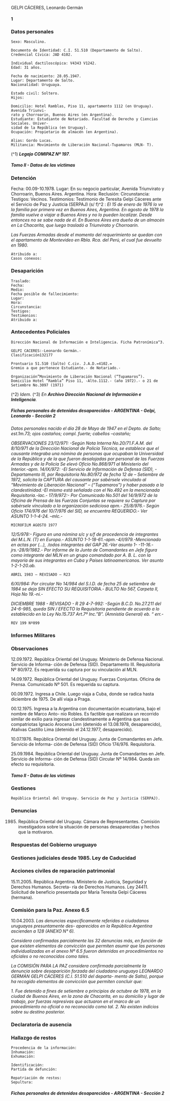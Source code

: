 GELPI CÁCERES, Leonardo Germán

#### 1

### Datos personales

```
Sexo: Masculino.
```
```
Documento de Identidad: C.I. 51.510 (Departamento de Salto).
Credencial Cívica: JAD 4102.
```
```
Individual dactiloscópica: V4343 V1242.
Edad: 31 años.
```
```
Fecha de nacimiento: 28.05.1947.
Lugar: Departamento de Salto.
Nacionalidad: Uruguaya.
```
```
Estado civil: Soltero.
Hijos:
```
```
Domicilio: Hotel Ramblas, Piso 11, apartamento 1112 (en Uruguay). Avenida Triunvi-
rato y Chorroarin, Buenos Aires (en Argentina).
Estudiante: Estudiante de Notariado. Facultad de Derecho y Ciencias Sociales. Univer-
sidad de la República (en Uruguay).
Ocupación: Propietario de almacén (en Argentina).
```
```
Alias: Gordo Lucas.
Militancia: Movimiento de Liberación Nacional-Tupamaros (MLN- T).
```
(^1) **_Legajo COMIPAZ Nº 197_**_._


##### Tomo II - Datos de las víctimas

### Detención

Fecha: 00.09-10.1978.
Lugar: En su negocio particular, Avenida Triunvirato y Chorroarin, Buenos Aires. Argentina.
Hora:
Reclusión:
Circunstancia:
Testigos: Vecinos.
Testimonios: Testimonio de Teresita Gelpi Cáceres ante el Servicio de Paz y Justicia (SERPAJ) (s/
f)^2 : _El 15 de enero de 1976 lo ve la familia por primera vez en Buenos Aires, Argentina. En agosto de
1978 la familia vuelve a viajar a Buenos Aires y no lo pueden localizar. Desde entonces no se sabe nada
de él. En Buenos Aires era dueño de un almacén en La Chacarita, que luego trasladó a Triunvirato y
Chorroarin._

_Las Fuerzas Armadas desde el momento del requerimiento se quedan con el apartamento de
Montevideo en Rbla. Rca. del Perú, el cual fue devuelto en 1980._

```
Atribuido a:
Casos conexos:
```
### Desaparición

```
Traslado:
Fecha:
Medio:
Fecha posible de fallecimiento:
Lugar:
Hora:
Circunstancia:
Testigos:
Testimonios:
Atribuido a:
```
### Antecedentes Policiales

```
Dirección Nacional de Información e Inteligencia. Ficha Patronímica^3.
```
```
GELPI CACERES:-Leonardo Germán.-
Clasificación132177
```
```
Prontuario 51.510 (Salto) C.civ. J.A.D.=4102.=
Gremio a que pertenece Estudiante.- de Notariado.-
```
```
Organización”Movimiento de Liberación Nacional (“Tupamaros”).
Domicilio Hotel “Rambla” Piso 11, -Alto.1112.- (año 1972).- o 21 de Setiembre No.3097 (1971)
```
(^2) _Idem._
(^3) _En_ **_Archivo Dirección Nacional de Información e Inteligencia_**_._


##### Fichas personales de detenidos desaparecidos - ARGENTINA - Gelpi, Leonardo - Sección 2

_Datos personales nacido el día 28 de Mayo de 1947 en el Depto. de Salto; est.1m.73; ojos castaños;
compl. fuerte; cabellos –castaño;_

_OBSERVACIONES
23/12/971: -Según Nota Interna No.20/71.F.A.M. del 8/10/971 de la Dirección Nacional de Policía
Técnica, se establece que el causante integraba una nómina de personas que ocupaban la Universidad
de la República y de la que fueron desalojadas por personal de las Fuerzas Armadas y de la Policía Se
elevó Oficio No.868/971 al Ministerio del Interior.-apm. 14/IX/972: -El Servicio de Información de
Defensa (SID), -Departamento III, por Requisitoria No.80/972 de fecha 12 de – Setiembre de 1972,
solicita la CAPTURA del causante por sabérsele vinculado al “Movimiento de Liberación Nacional” –
(“Tupamaros”) y haber pasado a la clandestinidad.-El mismo está señalado con el No.492 en la
mencionada Requisitoria.-lac.- 17/9/972:- Por Comunicado No.501 del 14/9/972 de la Oficina de
Prensa de las Fuerzas Conjuntas se requiere su Captura por sabérsele vinculado a la organización
sediciosa apm.- 25/8/976.- Según Oficio 174/976 del 10/7/976 del SID, se encuentra REQUERIDO.-
Ver ASUNTO 1-1-4-24. –mlc.-_

```
MICROFILM AGOSTO 1977
```
_12/5/978:- Figura en una nómina s/c y s/f de procedencia de integrantes del M.L.N. (T) en Europa.-
ASUNTO 1-1-18-61.-apm.-4/I/979.-Mencionado en actas por (...), .todos integrantes del GAP 26.-Ver
asunto 1- -11-16.-jrs.-28/9/1982.- Por informe de la Junta de Comandantes en Jefe figura como
integrante del MLN en un grupo comandado por A. B. L. con la mayoría de sus integrantes en Cuba y
Países latinoamericanos. Ver asunto 1-2-1-20.ab._

```
ABRIL 1983 – REVISADO – R23
```
_6/XI/984: Por circular No 14/984 del S.I.D. de fecha 25 de setiembre de 1984 se deja SIN EFECTO
SU REQUISITORIA.- BULTO No 567, Carpeta II, Hoja No 19.-ni.-_

_DICIEMBRE 1988 - REVISADO - R _29_
4-7-992: -Según B.C.D. No.27.211 del 24-6-985, queda SIN / EFECTO la Requisitoria pendiente
de acuerdo a lo establecido en la Ley No.15.737 Art.7º Inc.”B”. (Amnistía General) eb. “ err.-_

```
REV 199 Nº099
```
### Informes Militares

### Observaciones

12.09.1972. República Oriental del Uruguay. Ministerio de Defensa Nacional. Servicio de Informa-
ción de Defensa (SID). Departamento III. Requisitoria Nº 80/972. Es requerida su captura por su
vinculación al MLN.

14.09.1972. República Oriental del Uruguay. Fuerzas Conjuntas. Oficina de Prensa. Comunicado
Nº 501. Es requerida su captura.

00.09.1972. Ingresa a Chile. Luego viaja a Cuba, donde se radica hasta diciembre de 1975. De allí
viaja a Praga.

00.12.1975. Ingresa a la Argentina con documentación ecuatoriana, bajo el nombre de Marco Anto-
nio Robles. Es factible que realizara un recorrido similar de exilio para ingresar clandestinamente a
Argentina que sus compatriotas Ignacio Arocena Linn (detenido el 13.08.1978, desaparecido), Atalivas
Castillo Lima (detenido el 24.12.1977, desaparecido).

10.07.1976. República Oriental del Uruguay. Junta de Comandantes en Jefe. Servicio de Informa-
ción de Defensa (SID) Oficio 174/976. Requisitoria.

25.09.1984. República Oriental del Uruguay. Junta de Comandantes en Jefe. Servicio de Informa-
ción de Defensa (SID) Circular Nº 14/984. Queda sin efecto su requisitoria.


##### Tomo II - Datos de las víctimas

### Gestiones

```
República Oriental del Uruguay. Servicio de Paz y Justicia (SERPAJ).
```
### Denuncias

1985. República Oriental del Uruguay. Cámara de Representantes. Comisión investigadora sobre la
situación de personas desaparecidas y hechos que la motivaron.

### Respuestas del Gobierno uruguayo

### Gestiones judiciales desde 1985. Ley de Caducidad

### Acciones civiles de reparación patrimonial

15.11.2005. República Argentina. Ministerio de Justicia, Seguridad y Derechos Humanos. Secreta-
ría de Derechos Humanos. Ley 24411. Solicitud de beneficio presentada por María Teresita Gelpi
Cáceres (hermana).

### Comisión para la Paz. Anexo 6.5

10.04.2003. _Las denuncias específicamente referidas a ciudadanos uruguayos presuntamente des-
aparecidos en la República Argentina ascienden a 128 (ANEXO N° 6)._

_Considera confirmadas parcialmente las 32 denuncias más, en función de que existen elementos de
convicción que permiten asumir que las personas individualizadas en el anexo Nº 6.5 fueron detenidas
en procedimientos no oficiales o no reconocidos como tales._

_La COMISIÓN PARA LA PAZ considera confirmada parcialmente la denuncia sobre desaparición
forzada del ciudadano uruguayo LEONARDO GERMÁN GELPI CÁCERES (C.I. 51.510 del departa-
mento de Salto), porque ha recogido elementos de convicción que permiten concluir que:_

_1. Fue detenido a fines de setiembre o principios de octubre de 1978, en la ciudad de Buenos Aires,
en la zona de Chacarita, en su domicilio y lugar de trabajo, por fuerzas represivas que actuaron en el
marco de un procedimiento no oficial o no reconocido como tal.
2. No existen indicios sobre su destino posterior._

### Declaratoria de ausencia

### Hallazgo de restos

```
Procedencia de la información:
Inhumación:
Exhumación:
```
```
Identificación:
Partida de defunción:
```
```
Repatriación de restos:
Sepultura:
```

##### Fichas personales de detenidos desaparecidos - ARGENTINA - Sección 2


